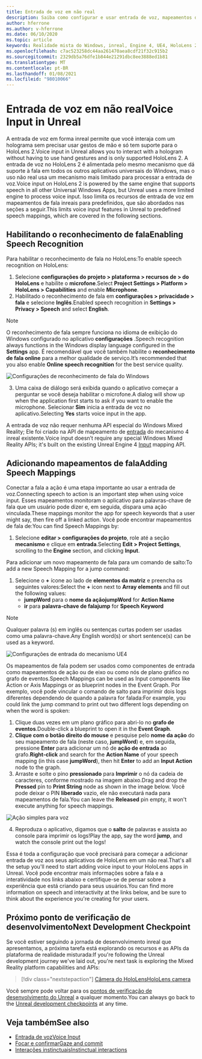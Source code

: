 ```yaml
---
title: Entrada de voz em não real
description: Saiba como configurar e usar entrada de voz, mapeamentos de fala e reconhecimento em aplicativos inreais de realidade misturada para dispositivos do HoloLens 2.
author: hferrone
ms.author: v-hferrone
ms.date: 06/10/2020
ms.topic: article
keywords: Realidade mista do Windows, inreal, Engine 4, UE4, HoloLens 2, voz, entrada de voz, reconhecimento de fala, realidade misturada, desenvolvimento, recursos, documentação, guias, hologramas, desenvolvimento de jogos, headset de realidade misturada, headset de realidade mista do Windows, headset de realidade virtual
ms.openlocfilehash: c7ac523258dc44aa261470aea8cdf21f32c915b2
ms.sourcegitcommit: 2329db5a76dfe1b844e21291dbc8ee3888ed1b81
ms.translationtype: MT
ms.contentlocale: pt-BR
ms.lasthandoff: 01/08/2021
ms.locfileid: "98010066"
---
```

# <a name="voice-input-in-unreal"></a><span data-ttu-id="f3948-104">Entrada de voz em não real</span><span class="sxs-lookup"><span data-stu-id="f3948-104">Voice Input in Unreal</span></span>

<span data-ttu-id="f3948-105">A entrada de voz em forma inreal permite que você interaja com um holograma sem precisar usar gestos de mão e só tem suporte para o HoloLens 2.</span><span class="sxs-lookup"><span data-stu-id="f3948-105">Voice input in Unreal allows you to interact with a hologram without having to use hand gestures and is only supported HoloLens 2.</span></span> <span data-ttu-id="f3948-106">A entrada de voz no HoloLens 2 é alimentada pelo mesmo mecanismo que dá suporte à fala em todos os outros aplicativos universais do Windows, mas o uso não real usa um mecanismo mais limitado para processar a entrada de voz.</span><span class="sxs-lookup"><span data-stu-id="f3948-106">Voice input on HoloLens 2 is powered by the same engine that supports speech in all other Universal Windows Apps, but Unreal uses a more limited engine to process voice input.</span></span> <span data-ttu-id="f3948-107">Isso limita os recursos de entrada de voz em mapeamentos de fala inreais para predefinidos, que são abordados nas seções a seguir.</span><span class="sxs-lookup"><span data-stu-id="f3948-107">This limits voice input features in Unreal to predefined speech mappings, which are covered in the following sections.</span></span> 

## <a name="enabling-speech-recognition"></a><span data-ttu-id="f3948-108">Habilitando o reconhecimento de fala</span><span class="sxs-lookup"><span data-stu-id="f3948-108">Enabling Speech Recognition</span></span>

<span data-ttu-id="f3948-109">Para habilitar o reconhecimento de fala no HoloLens:</span><span class="sxs-lookup"><span data-stu-id="f3948-109">To enable speech recognition on HoloLens:</span></span>
1. <span data-ttu-id="f3948-110">Selecione **configurações do projeto > plataforma > recursos de > do HoloLens** e habilite o **microfone**.</span><span class="sxs-lookup"><span data-stu-id="f3948-110">Select **Project Settings > Platform > HoloLens > Capabilities** and enable **Microphone**.</span></span> 
2. <span data-ttu-id="f3948-111">Habilitado o reconhecimento de fala em **configurações > privacidade > fala** e selecione **Inglês**.</span><span class="sxs-lookup"><span data-stu-id="f3948-111">Enabled speech recognition in **Settings > Privacy > Speech** and select **English**.</span></span>

> [!NOTE]
> <span data-ttu-id="f3948-112">O reconhecimento de fala sempre funciona no idioma de exibição do Windows configurado no aplicativo **configurações** .</span><span class="sxs-lookup"><span data-stu-id="f3948-112">Speech recognition always functions in the Windows display language configured in the **Settings** app.</span></span> <span data-ttu-id="f3948-113">É recomendável que você também habilite o **reconhecimento de fala online** para a melhor qualidade de serviço.</span><span class="sxs-lookup"><span data-stu-id="f3948-113">It’s recommended that you also enable **Online speech recognition** for the best service quality.</span></span>

![Configurações de reconhecimento de fala do Windows](images/unreal/speech-recognition-settings.png)

3. <span data-ttu-id="f3948-115">Uma caixa de diálogo será exibida quando o aplicativo começar a perguntar se você deseja habilitar o microfone.</span><span class="sxs-lookup"><span data-stu-id="f3948-115">A dialog will show up when the application first starts to ask if you want to enable the microphone.</span></span> <span data-ttu-id="f3948-116">Selecionar **Sim** inicia a entrada de voz no aplicativo.</span><span class="sxs-lookup"><span data-stu-id="f3948-116">Selecting **Yes** starts voice input in the app.</span></span>

<span data-ttu-id="f3948-117">A entrada de voz não requer nenhuma API especial do Windows Mixed Reality; Ele foi criado na API de mapeamento de [entrada](https://docs.unrealengine.com/Gameplay/Input/index.html) do mecanismo 4 inreal existente.</span><span class="sxs-lookup"><span data-stu-id="f3948-117">Voice input doesn’t require any special Windows Mixed Reality APIs; it's built on the existing Unreal Engine 4 [Input](https://docs.unrealengine.com/Gameplay/Input/index.html) mapping API.</span></span> 

## <a name="adding-speech-mappings"></a><span data-ttu-id="f3948-118">Adicionando mapeamentos de fala</span><span class="sxs-lookup"><span data-stu-id="f3948-118">Adding Speech Mappings</span></span>

<span data-ttu-id="f3948-119">Conectar a fala a ação é uma etapa importante ao usar a entrada de voz.</span><span class="sxs-lookup"><span data-stu-id="f3948-119">Connecting speech to action is an important step when using voice input.</span></span> <span data-ttu-id="f3948-120">Esses mapeamentos monitoram o aplicativo para palavras-chave de fala que um usuário pode dizer e, em seguida, dispara uma ação vinculada.</span><span class="sxs-lookup"><span data-stu-id="f3948-120">These mappings monitor the app for speech keywords that a user might say, then fire off a linked action.</span></span> <span data-ttu-id="f3948-121">Você pode encontrar mapeamentos de fala de:</span><span class="sxs-lookup"><span data-stu-id="f3948-121">You can find Speech Mappings by:</span></span>
1. <span data-ttu-id="f3948-122">Selecione **editar > configurações do projeto**, role até a seção **mecanismo** e clique em **entrada**.</span><span class="sxs-lookup"><span data-stu-id="f3948-122">Selecting **Edit > Project Settings**, scrolling to the **Engine** section, and clicking **Input**.</span></span>

<span data-ttu-id="f3948-123">Para adicionar um novo mapeamento de fala para um comando de salto:</span><span class="sxs-lookup"><span data-stu-id="f3948-123">To add a new Speech Mapping for a jump command:</span></span>
1. <span data-ttu-id="f3948-124">Selecione o **+** ícone ao lado de **elementos da matriz** e preencha os seguintes valores:</span><span class="sxs-lookup"><span data-stu-id="f3948-124">Select the **+** icon next to **Array elements** and fill out the following values:</span></span>
    * <span data-ttu-id="f3948-125">**jumpWord** para o **nome da ação**</span><span class="sxs-lookup"><span data-stu-id="f3948-125">**jumpWord** for **Action Name**</span></span>
    * <span data-ttu-id="f3948-126">**ir** para **palavra-chave de fala**</span><span class="sxs-lookup"><span data-stu-id="f3948-126">**jump** for **Speech Keyword**</span></span>

> [!NOTE]
> <span data-ttu-id="f3948-127">Qualquer palavra (s) em inglês ou sentenças curtas podem ser usadas como uma palavra-chave.</span><span class="sxs-lookup"><span data-stu-id="f3948-127">Any English word(s) or short sentence(s) can be used as a keyword.</span></span> 

![Configurações de entrada do mecanismo UE4](images/unreal/engine-input.png)

<span data-ttu-id="f3948-129">Os mapeamentos de fala podem ser usados como componentes de entrada como mapeamentos de ação ou de eixo ou como nós de plano gráfico no grafo de eventos.</span><span class="sxs-lookup"><span data-stu-id="f3948-129">Speech Mappings can be used as Input components like Action or Axis Mappings or as blueprint nodes in the Event Graph.</span></span> <span data-ttu-id="f3948-130">Por exemplo, você pode vincular o comando de salto para imprimir dois logs diferentes dependendo de quando a palavra for falada:</span><span class="sxs-lookup"><span data-stu-id="f3948-130">For example, you could link the jump command to print out two different logs depending on when the word is spoken:</span></span>

1. <span data-ttu-id="f3948-131">Clique duas vezes em um plano gráfico para abri-lo no **grafo de eventos**.</span><span class="sxs-lookup"><span data-stu-id="f3948-131">Double-click a blueprint to open it in the **Event Graph**.</span></span>
2. <span data-ttu-id="f3948-132">**Clique com o botão direito do mouse** e pesquise pelo **nome da ação** do seu mapeamento de fala (neste caso, **jumpWord**) e, em seguida, pressione **Enter** para adicionar um nó de **ação de entrada** ao grafo.</span><span class="sxs-lookup"><span data-stu-id="f3948-132">**Right-click** and search for the **Action Name** of your speech mapping (in this case **jumpWord**), then hit **Enter** to add an **Input Action** node to the graph.</span></span>
3. <span data-ttu-id="f3948-133">Arraste e solte o pino **pressionado** para **Imprimir** o nó da cadeia de caracteres, conforme mostrado na imagem abaixo.</span><span class="sxs-lookup"><span data-stu-id="f3948-133">Drag and drop the **Pressed** pin to **Print String** node as shown in the image below.</span></span> <span data-ttu-id="f3948-134">Você pode deixar o PIN **liberado** vazio, ele não executará nada para mapeamentos de fala.</span><span class="sxs-lookup"><span data-stu-id="f3948-134">You can leave the **Released** pin empty, it won't execute anything for speech mappings.</span></span>
 
![Ação simples para voz](images/unreal/voice-input-img-03.png)

4. <span data-ttu-id="f3948-136">Reproduza o aplicativo, digamos que o **salto** de palavras e assista ao console para imprimir os logs!</span><span class="sxs-lookup"><span data-stu-id="f3948-136">Play the app, say the word **jump**, and watch the console print out the logs!</span></span>

<span data-ttu-id="f3948-137">Essa é toda a configuração que você precisará para começar a adicionar entrada de voz aos seus aplicativos de HoloLens em um não real.</span><span class="sxs-lookup"><span data-stu-id="f3948-137">That's all the setup you'll need to start adding voice input to your HoloLens apps in Unreal.</span></span> <span data-ttu-id="f3948-138">Você pode encontrar mais informações sobre a fala e a interatividade nos links abaixo e certifique-se de pensar sobre a experiência que está criando para seus usuários.</span><span class="sxs-lookup"><span data-stu-id="f3948-138">You can find more information on speech and interactivity at the links below, and be sure to think about the experience you're creating for your users.</span></span>

## <a name="next-development-checkpoint"></a><span data-ttu-id="f3948-139">Próximo ponto de verificação de desenvolvimento</span><span class="sxs-lookup"><span data-stu-id="f3948-139">Next Development Checkpoint</span></span>

<span data-ttu-id="f3948-140">Se você estiver seguindo a jornada de desenvolvimento inreal que apresentamos, a próxima tarefa está explorando os recursos e as APIs da plataforma de realidade misturada:</span><span class="sxs-lookup"><span data-stu-id="f3948-140">If you're following the Unreal development journey we've laid out, you're next task is exploring the Mixed Reality platform capabilities and APIs:</span></span> 

> [!div class="nextstepaction"]
> [<span data-ttu-id="f3948-141">Câmera do HoloLens</span><span class="sxs-lookup"><span data-stu-id="f3948-141">HoloLens camera</span></span>](unreal-hololens-camera.md)

<span data-ttu-id="f3948-142">Você sempre pode voltar para os [pontos de verificação de desenvolvimento do Unreal](unreal-development-overview.md#2-core-building-blocks) a qualquer momento.</span><span class="sxs-lookup"><span data-stu-id="f3948-142">You can always go back to the [Unreal development checkpoints](unreal-development-overview.md#2-core-building-blocks) at any time.</span></span>

## <a name="see-also"></a><span data-ttu-id="f3948-143">Veja também</span><span class="sxs-lookup"><span data-stu-id="f3948-143">See also</span></span>
* [<span data-ttu-id="f3948-144">Entrada de voz</span><span class="sxs-lookup"><span data-stu-id="f3948-144">Voice Input</span></span>](../../design/voice-input.md)
* [<span data-ttu-id="f3948-145">Focar e confirmar</span><span class="sxs-lookup"><span data-stu-id="f3948-145">Gaze and commit</span></span>](../../design/gaze-and-commit.md)
* [<span data-ttu-id="f3948-146">Interações instinctuais</span><span class="sxs-lookup"><span data-stu-id="f3948-146">Instinctual interactions</span></span>](../../design/interaction-fundamentals.md)

